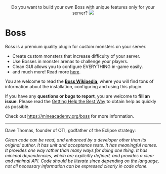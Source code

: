 <p align="center">
  Do you want to build your own Boss with unique features only for your server?
  <a href="https://mineacademy.org/gh-join">
    <img src="https://i.imgur.com/HGc2VG3.png" />
  </a>
</p>

# Boss
Boss is a premium quality plugin for custom monsters on your server.

* Create custom monsters that increase difficulty of your server.
* Use Bosses in monster arenas to challenge your players.
* Clean GUI allows you to configure EVERYTHING in-game easily.
* and much more! Read more [here](https://github.com/kangarko/Boss/wiki/What-is-Boss).

You are welcome to read the **[Boss Wikipedia](https://github.com/kangarko/Boss/wiki)**, where you will find tons of information about the installation, configuring and using this plugin.

If you have any **questions or bugs to report**, you are welcome to **fill an issue**. Please read the [Getting Help the Best Way](https://github.com/kangarko/Boss/wiki/Getting-Help-the-Right-Way) to obtain help as quickly as possible.

Check out https://mineacademy.org/boss for more information.

<hr>

Dave Thomas, founder of OTI, godfather of the Eclipse strategy:

<i>Clean code can be read, and enhanced by a developer other than its original author. It has unit and acceptance tests. It has meaningful names. It provides one way rather than many ways for doing one thing. It has minimal dependencies, which are explicitly defined, and provides a clear and minimal API. Code should be literate since depending on the language, not all necessary information can be expressed clearly in code alone.</i>

